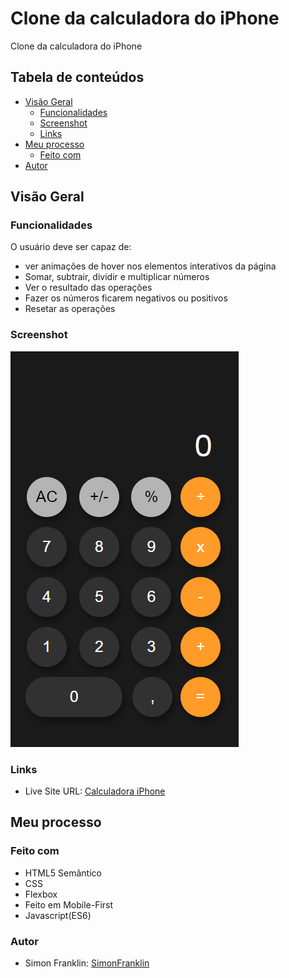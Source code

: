 # Clone da calculadora do iPhone

Clone da calculadora do iPhone

## Tabela de conteúdos

- [Visão Geral](#visão-geral)
  - [Funcionalidades](#funcionalidades)
  - [Screenshot](#screenshot)
  - [Links](#links)
- [Meu processo](#meu-processo)
  - [Feito com](#feito-com)
- [Autor](#autor)

## Visão Geral

### Funcionalidades

O usuário deve ser capaz de:

- ver animações de hover nos elementos interativos da página
- Somar, subtrair, dividir e multiplicar números
- Ver o resultado das operações
- Fazer os números ficarem negativos ou positivos
- Resetar as operações

### Screenshot

![](img/printscreen.png)


### Links

- Live Site URL: [Calculadora iPhone](https://simonfranklin1.github.io/calculadora-iphone/)

## Meu processo

### Feito com

- HTML5 Semântico
- CSS 
- Flexbox
- Feito em Mobile-First
- Javascript(ES6)

### Autor
- Simon Franklin: [SimonFranklin](https://github.com/simonfranklin1)
